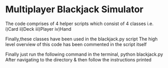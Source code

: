 # Multiplayer Blackjack Simulator

The code comprises of 4 helper scripts which consist of 4 classes i.e.
i)Card
ii)Deck
iii)Player
iv)Hand

Finally,these classes have been used in the blackjack.py script
The high level overview of this code has been commented in the script itself

Finally just run the following command in the terminal,
python blackjack.py 
After navigating to the directory & then follow the instructions printed 
